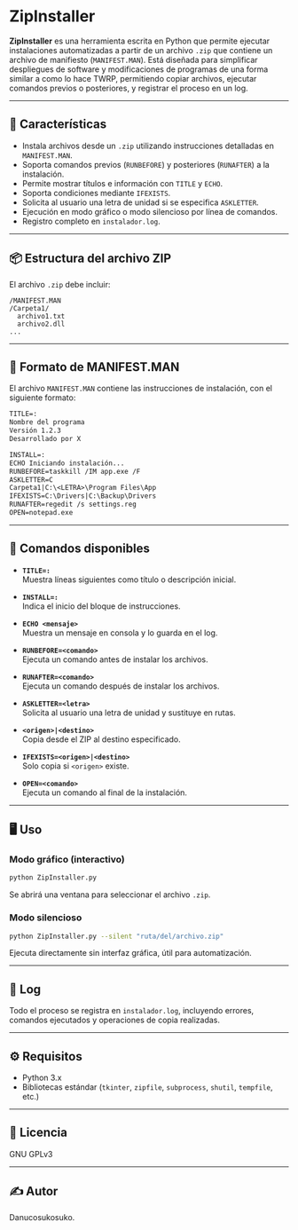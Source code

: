 

# ZipInstaller

**ZipInstaller** es una herramienta escrita en Python que permite ejecutar instalaciones automatizadas a partir de un archivo `.zip` que contiene un archivo de manifiesto (`MANIFEST.MAN`). Está diseñada para simplificar despliegues de software y modificaciones de programas de una forma similar a como lo hace TWRP, permitiendo copiar archivos, ejecutar comandos previos o posteriores, y registrar el proceso en un log.

---

## 🚀 Características

- Instala archivos desde un `.zip` utilizando instrucciones detalladas en `MANIFEST.MAN`.
- Soporta comandos previos (`RUNBEFORE`) y posteriores (`RUNAFTER`) a la instalación.
- Permite mostrar títulos e información con `TITLE` y `ECHO`.
- Soporta condiciones mediante `IFEXISTS`.
- Solicita al usuario una letra de unidad si se especifica `ASKLETTER`.
- Ejecución en modo gráfico o modo silencioso por línea de comandos.
- Registro completo en `instalador.log`.

---

## 📦 Estructura del archivo ZIP

El archivo `.zip` debe incluir:

```
/MANIFEST.MAN
/Carpeta1/
  archivo1.txt
  archivo2.dll
...
```

---

## 🧾 Formato de MANIFEST.MAN

El archivo `MANIFEST.MAN` contiene las instrucciones de instalación, con el siguiente formato:

```txt
TITLE=:
Nombre del programa
Versión 1.2.3
Desarrollado por X

INSTALL=:
ECHO Iniciando instalación...
RUNBEFORE=taskkill /IM app.exe /F
ASKLETTER=C
Carpeta1|C:\<LETRA>\Program Files\App
IFEXISTS=C:\Drivers|C:\Backup\Drivers
RUNAFTER=regedit /s settings.reg
OPEN=notepad.exe
```

---

## 🔧 Comandos disponibles

- **`TITLE=:`**  
  Muestra líneas siguientes como título o descripción inicial.

- **`INSTALL=:`**  
  Indica el inicio del bloque de instrucciones.

- **`ECHO <mensaje>`**  
  Muestra un mensaje en consola y lo guarda en el log.

- **`RUNBEFORE=<comando>`**  
  Ejecuta un comando antes de instalar los archivos.

- **`RUNAFTER=<comando>`**  
  Ejecuta un comando después de instalar los archivos.

- **`ASKLETTER=<letra>`**  
  Solicita al usuario una letra de unidad y sustituye en rutas.

- **`<origen>|<destino>`**  
  Copia desde el ZIP al destino especificado.

- **`IFEXISTS=<origen>|<destino>`**  
  Solo copia si `<origen>` existe.

- **`OPEN=<comando>`**  
  Ejecuta un comando al final de la instalación.

---

## 🖥️ Uso

### Modo gráfico (interactivo)

```bash
python ZipInstaller.py
```

Se abrirá una ventana para seleccionar el archivo `.zip`.

### Modo silencioso

```bash
python ZipInstaller.py --silent "ruta/del/archivo.zip"
```

Ejecuta directamente sin interfaz gráfica, útil para automatización.

---

## 📝 Log

Todo el proceso se registra en `instalador.log`, incluyendo errores, comandos ejecutados y operaciones de copia realizadas.

---

## ⚙️ Requisitos

- Python 3.x
- Bibliotecas estándar (`tkinter`, `zipfile`, `subprocess`, `shutil`, `tempfile`, etc.)

---

## 📄 Licencia

GNU GPLv3

---

## ✍️ Autor
Danucosukosuko.

